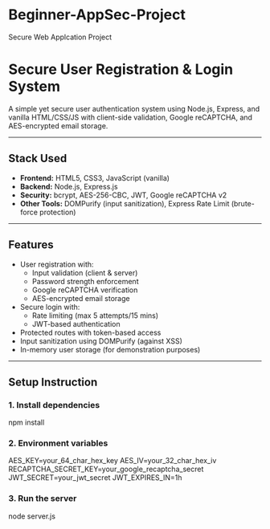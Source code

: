 # Beginner-AppSec-Project
Secure Web Applcation Project 

# Secure User Registration & Login System

A simple yet secure user authentication system using Node.js, Express, and vanilla HTML/CSS/JS with client-side validation, Google reCAPTCHA, and AES-encrypted email storage.

---

##  Stack Used

- **Frontend:** HTML5, CSS3, JavaScript (vanilla)
- **Backend:** Node.js, Express.js
- **Security:** bcrypt, AES-256-CBC, JWT, Google reCAPTCHA v2
- **Other Tools:** DOMPurify (input sanitization), Express Rate Limit (brute-force protection)

---

##  Features

- User registration with:
  - Input validation (client & server)
  - Password strength enforcement
  - Google reCAPTCHA verification
  - AES-encrypted email storage
- Secure login with:
  - Rate limiting (max 5 attempts/15 mins)
  - JWT-based authentication
- Protected routes with token-based access
- Input sanitization using DOMPurify (against XSS)
- In-memory user storage (for demonstration purposes)

---

##  Setup Instruction

### 1. Install dependencies
npm install

### 2. Environment variables
AES_KEY=your_64_char_hex_key
AES_IV=your_32_char_hex_iv
RECAPTCHA_SECRET_KEY=your_google_recaptcha_secret
JWT_SECRET=your_jwt_secret
JWT_EXPIRES_IN=1h

### 3. Run the server
node server.js
